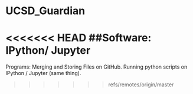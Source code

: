 # UCSD_Guardian

<<<<<<< HEAD
##Software:  IPython/ Jupyter
=======
Programs:
Merging and Storing Files on GitHub. 
Running python scripts on IPython / Jupyter (same thing). 

>>>>>>> refs/remotes/origin/master
